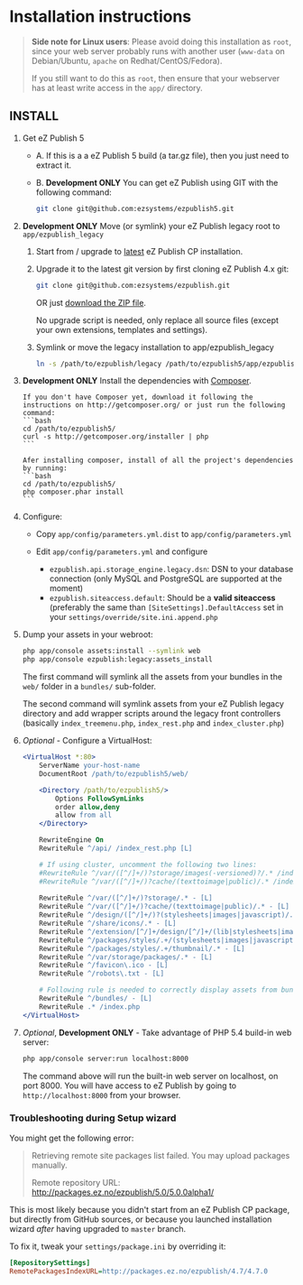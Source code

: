 # Installation instructions

> **Side note for Linux users**: Please avoid doing this installation as `root`, since your web server probably runs with another user 
(`www-data` on Debian/Ubuntu, `apache` on Redhat/CentOS/Fedora).
> 
> If you still want to do this as `root`, then ensure that your webserver has at least write access in the `app/` directory.

## INSTALL
1. Get eZ Publish 5
    * A. If this is a a eZ Publish 5 build (a tar.gz file), then you just need to extract it.

    * B. **Development ONLY** You can get eZ Publish using GIT with the following command:
       ```bash
       git clone git@github.com:ezsystems/ezpublish5.git
       ```

2. **Development ONLY** Move (or symlink) your eZ Publish legacy root to `app/ezpublish_legacy`
    1. Start from / upgrade to [latest](http://share.ez.no/downloads/downloads) eZ Publish CP installation.

    2. Upgrade it to the latest git version by first cloning eZ Publish 4.x git:
       ```bash
       git clone git@github.com:ezsystems/ezpublish.git
       ```

       OR just [download the ZIP file](https://github.com/ezsystems/ezpublish/zipball/master).

       No upgrade script is needed, only replace all source files (except your own extensions, templates and settings).

    3. Symlink or move the legacy installation to app/ezpublish_legacy
       ```bash
       ln -s /path/to/ezpublish/legacy /path/to/ezpublish5/app/ezpublish_legacy
       ```

3. **Development ONLY** Install the dependencies with [Composer](http://getcomposer.org).

       If you don't have Composer yet, download it following the instructions on http://getcomposer.org/ or just run the following command:
       ```bash
       cd /path/to/ezpublish5/
       curl -s http://getcomposer.org/installer | php
       ```

       Afer installing composer, install of all the project's dependencies by running:
       ```bash
       cd /path/to/ezpublish5/
       php composer.phar install
       ```

5. Configure:
    * Copy `app/config/parameters.yml.dist` to `app/config/parameters.yml`
    * Edit `app/config/parameters.yml` and configure

         * `ezpublish.api.storage_engine.legacy.dsn`: DSN to your database connection (only MySQL and PostgreSQL are supported at the moment)
         * `ezpublish.siteaccess.default`: Should be a **valid siteaccess** (preferably the same than `[SiteSettings].DefaultAccess` set in your `settings/override/site.ini.append.php`

6. Dump your assets in your webroot:

    ```bash
    php app/console assets:install --symlink web
    php app/console ezpublish:legacy:assets_install
    ```
    The first command will symlink all the assets from your bundles in the `web/` folder in a `bundles/` sub-folder.

    The second command will symlink assets from your eZ Publish legacy directory and add wrapper scripts around the legacy front controllers
    (basically `index_treemenu.php`, `index_rest.php` and `index_cluster.php`)

7. *Optional* - Configure a VirtualHost:

    ```apache
    <VirtualHost *:80>
        ServerName your-host-name
        DocumentRoot /path/to/ezpublish5/web/

        <Directory /path/to/ezpublish5/>
            Options FollowSymLinks
            order allow,deny
            allow from all
        </Directory>

        RewriteEngine On
        RewriteRule ^/api/ /index_rest.php [L]

        # If using cluster, uncomment the following two lines:
        #RewriteRule ^/var/([^/]+/)?storage/images(-versioned)?/.* /index_cluster.php [L]
        #RewriteRule ^/var/([^/]+/)?cache/(texttoimage|public)/.* /index_cluster.php [L]
        
        RewriteRule ^/var/([^/]+/)?storage/.* - [L]
        RewriteRule ^/var/([^/]+/)?cache/(texttoimage|public)/.* - [L]
        RewriteRule ^/design/([^/]+/)?(stylesheets|images|javascript)/.* - [L]
        RewriteRule ^/share/icons/.* - [L]
        RewriteRule ^/extension/[^/]+/design/[^/]+/(lib|stylesheets|images|javascripts?)/.* - [L]
        RewriteRule ^/packages/styles/.+/(stylesheets|images|javascript)/[^/]+/.* - [L]
        RewriteRule ^/packages/styles/.+/thumbnail/.* - [L]
        RewriteRule ^/var/storage/packages/.* - [L]
        RewriteRule ^/favicon\.ico - [L]
        RewriteRule ^/robots\.txt - [L]
   
        # Following rule is needed to correctly display assets from bundles
        RewriteRule ^/bundles/ - [L]
        RewriteRule .* /index.php
    </VirtualHost>
    ```
7. *Optional*, **Development ONLY** - Take advantage of PHP 5.4 build-in web server:

    ```bash
    php app/console server:run localhost:8000
    ```
    The command above will run the built-in web server on localhost, on port 8000.
    You will have access to eZ Publish by going to `http://localhost:8000` from your browser.


### Troubleshooting during Setup wizard
You might get the following error:
> Retrieving remote site packages list failed. You may upload packages manually.
>
> Remote repository URL: http://packages.ez.no/ezpublish/5.0/5.0.0alpha1/

This is most likely because you didn't start from an eZ Publish CP package, but directly from GitHub sources,
or because you launched installation wizard *after* having upgraded to `master` branch.

To fix it, tweak your `settings/package.ini` by overriding it:

```ini
[RepositorySettings]
RemotePackagesIndexURL=http://packages.ez.no/ezpublish/4.7/4.7.0
```

